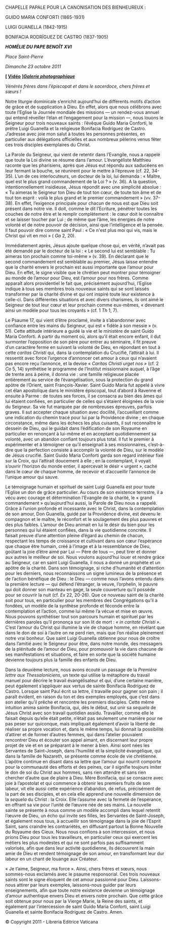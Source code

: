 CHAPELLE PAPALE POUR LA CANONISATION DES BIENHEUREUX :

GUIDO MARIA CONFORTI (1865-1931)

LUIGI GUANELLA (1842-1915)

BONIFACIA RODRÍGUEZ DE CASTRO (1837-1905)

***HOMÉLIE DU PAPE BENOÎT XVI***

*Place Saint-Pierre*

*Dimanche 23 octobre 2011*

**[ [Vidéo](http://player.rv.va/vaticanplayer.asp?language=it&tic=VA_GMMQWAM5)** **]*****[Galerie photographique](http://www.vatican.va/news_services/liturgy/photogallery/2011/20111023/index.html)***

*Vénérés frères dans l’épiscopat et dans le sacerdoce, chers frères et sœurs !*

Notre liturgie dominicale s’enrichit aujourd’hui de différents motifs d’action de grâce et de supplication à Dieu. En effet, alors que nous célébrons avec toute l’Eglise la Journée mondiale des missions — un rendez-vous annuel qui entend réveiller l’élan et l’engagement pour la mission —, nous louons le Seigneur pour trois nouveaux saints : l’évêque Guido Maria Conforti, le prêtre Luigi Guanella et la religieuse Bonifacia Rodríguez de Castro. J’adresse avec joie mon salut à toutes les personnes présentes, en particulier aux délégations officielles et aux nombreux pèlerins venus fêter ces trois disciples exemplaires du Christ.

La Parole du Seigneur, qui vient de retentir dans l’Evangile, nous a rappelé que toute la Loi divine se résume dans l’amour. L’évangéliste Matthieu raconte que les pharisiens, après que Jésus eut répondu aux saducéens en leur fermant la bouche, se réunirent pour le mettre à l’épreuve (cf. 22, 34-35). L’un de ces interlocuteurs, un docteur de la loi, lui demanda : « Maître, quel est le plus grand commandement de la Loi ? » (v. 36). A la question, intentionnellement insidieuse, Jésus répondit avec une simplicité absolue : « Tu aimeras le Seigneur ton Dieu de tout ton cœur, de toute ton âme et de tout ton esprit : voilà le plus grand et le premier commandement » (vv. 37-38). En effet, l’exigence principale pour chacun de nous est que Dieu soit présent dans notre vie. Il doit, comme le dit l’Ecriture, pénétrer toutes les couches de notre être et le remplir complètement : le cœur doit le connaître et se laisser toucher par Lui ; de même que l’âme, les énergies de notre volonté et de notre pouvoir de décision, ainsi que l’intelligence et la pensée. Il faut pouvoir dire comme saint Paul : « Ce n'est plus moi qui vis, mais le Christ qui vit en moi » ( *Ga* 2, 20).

Immédiatement après, Jésus ajoute quelque chose qui, en vérité, n’avait pas été demandé par le docteur de la loi : « Le second lui est semblable : Tu aimeras ton prochain comme toi-même » (v. 39). En déclarant que le second commandement est semblable au premier, Jésus laisse entendre que la charité envers le prochain est aussi importante que l’amour pour Dieu. En effet, le signe visible que le chrétien peut montrer pour témoigner au monde de l’amour pour Dieu, est l’amour pour nos frères. Comme apparaît alors providentiel le fait que, précisément aujourd’hui, l’Eglise indique à tous ses membres trois nouveaux saints qui se sont laissés transformer par la charité divine et qui ont inspiré toute leur existence à celle-ci. Dans différentes situations et avec divers charismes, ils ont aimé le Seigneur de tout leur cœur et leur prochain comme eux-mêmes, « devenant ainsi un modèle pour tous les croyants » (cf. 1 *Th* 1, 7).

Le Psaume 17, qui vient d’être proclamé, invite à s’abandonner avec confiance entre les mains du Seigneur, qui est « fidèle à son messie » (v. 51). Cette attitude intérieure a guidé la vie et le ministère de saint Guido Maria Conforti. A partir du moment où, alors qu’il était encore enfant, il dut surmonter l’opposition de son père pour entrer au séminaire, il fit preuve d’un caractère ferme en suivant la volonté de Dieu, en répondant en tout à cette *caritas Christi* qui, dans la contemplation du Crucifié, l’attirait à lui. Il ressentit avec force l’urgence d’annoncer cet amour à ceux qui n’avaient pas encore reçu l’annonce, et la devise « *Caritas Christi urget nos »* (cf. 2 *Co* 5, 14) synthétise le programme de l’Institut missionnaire auquel, à l’âge de trente ans à peine, il donna vie : une famille religieuse placée entièrement au service de l’évangélisation, sous la protection du grand apôtre de l’Orient, saint François-Xavier. Saint Guido Maria fut appelé à vivre cet élan apostolique dans le ministère épiscopal, tout d’abord à Ravenne et ensuite à Parme : de toutes ses forces, il se consacra au bien des âmes qui lui étaient confiées, en particulier de celles qui s’étaient éloignées de la voie du Seigneur. Sa vie fut marquée par de nombreuses épreuves, parfois graves. Il sut accepter chaque situation avec docilité, l’accueillant comme une indication du chemin tracé pour lui par la Providence divine ; en chaque circonstance, même dans les échecs les plus cuisants, il sut reconnaître le dessein de Dieu, qui le guidait dans l’édification de son Royaume en particulier en renonçant à lui-même et en acceptant quotidiennement sa volonté, avec un abandon confiant toujours plus total. Il fut le premier à expérimenter et à témoigner ce qu’il enseignait à ses missionnaires, c’est-à-dire que la perfection consiste à accomplir la volonté de Dieu, sur le modèle de Jésus crucifié. Saint Guido Maria Conforti garda son regard intérieur fixé sur la Croix, qui l’attirait doucement à elle ; en la contemplant, il voyait s’ouvrir l’horizon du monde entier, il apercevait le désir « urgent », caché dans le cœur de chaque homme, de recevoir et d’accueillir l’annonce de l’unique amour qui sauve.

Le témoignage humain et spirituel de saint Luigi Guanella est pour toute l’Eglise un don de grâce particulier. Au cours de son existence terrestre, il a vécu avec courage et détermination l’Evangile de la charité, le « grand commandement » qu’aujourd’hui aussi, la Parole de Dieu nous a rappelé. Grâce à l’union profonde et incessante avec le Christ, dans la contemplation de son amour, Don Guanella, guidé par la Providence divine, est devenu le compagnon et le maître, le réconfort et le soulagement des plus pauvres et des plus faibles. L’amour de Dieu animait en lui le désir du bien pour les personnes qui lui étaient confiées, dans la vie quotidienne concrète. Il faisait preuve d’une attention pleine d’égard au chemin de chacun, respectant les temps de croissance et cultivant dans son cœur l’espérance que chaque être humain, créé à l’image et à la ressemblance de Dieu, goûtant la joie d’être aimé par Lui — Père de tous —, peut tirer et donner aux autres le meilleur de soi. Nous voulons aujourd’hui louer et rendre grâce au Seigneur, car en saint Luigi Guanella, il nous a donné un prophète et un apôtre de la charité. Dans son témoignage, si riche d’humanité et d’attention pour les derniers, nous reconnaissons un signe lumineux de la présence et de l’action bénéfique de Dieu : le Dieu — comme nous l’avons entendu dans la première lecture — qui défend l’étranger, la veuve, l’orphelin, le pauvre qui doit donner son manteau en gage, la seule couverture qu’il possède pour se couvrir la nuit (cf. *Ex* 22, 20-26). Que ce nouveau saint de la charité soit pour tous, en particulier pour les membres des Congrégations qu’il a fondées, un modèle de la synthèse profonde et féconde entre la contemplation et l’action, comme lui même l’a vécue et mise en œuvre. Nous pouvons synthétiser tout son parcours humain et spirituel par les dernières paroles qu’il prononça sur son lit de mort : « *in caritate Christi »*. C’est l’amour du Christ qui illumine la vie de chaque homme, en révélant que dans le don de soi à l’autre on ne perd rien, mais que l’on réalise pleinement notre vrai bonheur. Que saint Luigi Guanella obtienne pour nous de croître dans l’amitié avec le Seigneur pour être, dans notre monde, des messagers de la plénitude de l’amour de Dieu, pour promouvoir la vie dans chacune de ses manifestations et situations, et faire en sorte que la société humaine devienne toujours plus la famille des enfants de Dieu.

Dans la deuxième lecture, nous avons écouté un passage de la *Première lettre aux Thessaloniciens*, un texte qui utilise la métaphore du travail manuel pour décrire le travail évangélisateur et qui, d’une certaine manière, peut également s’appliquer aux vertus de sainte Bonifacia Rodríguez de Castro. Lorsque saint Paul écrit sa lettre, il travaille pour gagner son pain ; il paraît évident, en raison du ton et des exemples employés, que c’est dans son atelier qu’il prêche et rencontre les premiers disciples. Cette même intuition anima sainte Bonifacia, qui, dès le début, sut unir sa *sequela* de Jésus Christ avec son travail quotidien assidu. Travailler, comme elle le faisait depuis qu’elle était petite, n’était pas seulement une manière pour ne pas peser sur quiconque, mais impliquait également d’avoir la liberté de réaliser sa propre vocation et, dans le même temps, lui donnait la possibilité d’attirer et de former d’autres femmes, qui dans l’atelier pouvaient rencontrer Dieu et écouter son appel aimant, en discernant leur propre projet de vie et en se préparant à le mener à bien. Ainsi sont nées les Servantes de Saint-Joseph, dans l’humilité et la simplicité évangélique, qui dans la famille de Nazareth, se présente comme école de vie chrétienne. L’apôtre continue en disant dans sa lettre que l’amour qui nourrit comporte pour la communauté des efforts et des peines, car il signifie toujours imiter le don de soi du Christ aux hommes, sans rien attendre et sans rien chercher d’autre que de plaire à Dieu. Mère Bonifacia, qui se consacre avec joie à l’apostolat et qui commence à obtenir les premiers fruits de son labeur, vit elle aussi cette expérience d’abandon, de refus, précisément de la part de ses disciples, et en cela elle apprend une nouvelle dimension de la *sequela* du Christ : la Croix. Elle l’assume avec la fermeté de l’espérance, en offrant sa vie pour l’unité de l’œuvre née de ses mains. La nouvelle sainte se présente à nous comme un modèle accompli dans lequel retentit l’œuvre de Dieu, un écho qui invite ses filles, les Servantes de Saint-Joseph, et également nous tous, à accueillir son témoignage dans la joie de l’Esprit Saint, sans craindre les contrariétés, en diffusant partout la Bonne Nouvelle du Royaume des Cieux. Nous nous confions à son intercession, et nous prions Dieu pour tous les travailleurs, en particulier ceux qui exercent les métiers les plus modestes et qui ne sont parfois pas suffisamment valorisés, afin que dans leur activité quotidienne, ils découvrent la main amie de Dieu et rendent témoignage de son amour, en transformant leur dur labeur en un chant de louange aux Créateur.

« Je t’aime, Seigneur, ma force ». Ainsi, chers frères et sœurs, nous sommes-nous exclamés avec le psaume responsorial. Ces trois nouveaux saints sont le signe éloquent de cet amour passionné pour Dieu. Laissons-nous attirer par leurs exemples, laissons-nous guider par leurs enseignements, afin que toute notre existence devienne un témoignage d’amour authentique envers Dieu et envers notre prochain. Que cette grâce soit obtenue pour nous par la Vierge Marie, la Reine des saints, et également par l’intercession de saint Guido Maria Conforti, saint Luigi Guanella et sainte Bonifacia Rodríguez de Castro. Amen.

© Copyright 2011 - Libreria Editrice Vaticana